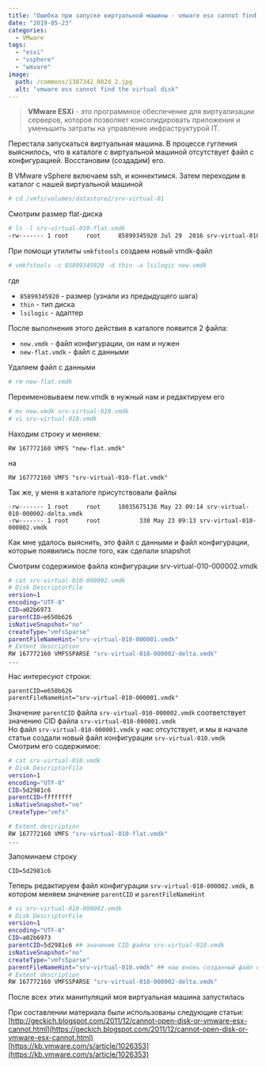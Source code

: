```yaml
---
title: "Ошибка при запуске виртуальной машины - vmware esx cannot find the virtual disk"
date: "2019-05-23"
categories: 
  - VMware
tags: 
  - "esxi"
  - "vsphere"
  - "wmvare"
image:
  path: /commons/1387342_082d_2.jpg
  alt: "vmware esx cannot find the virtual disk"
---
```


> **VMware ESXi** - это программное обеспечение для виртуализации серверов, которое позволяет консолидировать приложения и уменьшить затраты на управление инфраструктурой IT. 


Перестала запускаться виртуальная машина. В процессе гугления выяснилось, что в каталоге с виртуальной машиной отсутствует файл с конфигурацией. Восстановим (создадим) его.

В VMware vSphere включаем ssh, и коннектимся. Затем переходим в каталог с нашей виртуальной машиной

```sh
# cd /vmfs/volumes/datastore2/srv-virtual-01
```

Смотрим размер flat-диска

```sh
# ls -l srv-virtual-010-flat.vmdk
-rw------- 1 root     root     85899345920 Jul 29  2016 srv-virtual-010-flat.vmdk
```

При помощи утилиты `vmkfstools` создаем новый vmdk-файл

```sh
# vmkfstools -c 85899345920 -d thin -a lsilogic new.vmdk
```

где
- `85899345920` - размер (узнали из предыдущего шага)
- `thin` - тип диска
- `lsilogic` - адаптер


После выполнения этого действия в каталоге появится 2 файла:

- `new.vmdk` - файл конфигурации, он нам и нужен
- `new-flat.vmdk` - файл с данными


Удаляем файл с данными

```sh
# rm new-flat.vmdk
```

Переименовываем new.vmdk в нужный нам и редактируем его

```sh
# mv new.vmdk srv-virtual-010.vmdk
# vi srv-virtual-010.vmdk
```

Находим строку и меняем:

```
RW 167772160 VMFS "new-flat.vmdk"
```

на

```
RW 167772160 VMFS "srv-virtual-010-flat.vmdk"
```

Так же, у меня в каталоге присутствовали файлы

```
-rw------- 1 root     root     18035675136 May 23 09:14 srv-virtual-010-000002-delta.vmdk
-rw------- 1 root     root           330 May 23 09:13 srv-virtual-010-000002.vmdk
```

Как мне удалось выяснить, это файл с данными и файл конфигурации, которые появились после того, как сделали snapshot

Смотрим содержимое файла конфигурации srv-virtual-010-000002.vmdk

```sh
# cat srv-virtual-010-000002.vmdk
# Disk DescriptorFile
version=1
encoding="UTF-8"
CID=a02b6973
parentCID=e650b626
isNativeSnapshot="no"
createType="vmfsSparse"
parentFileNameHint="srv-virtual-010-000001.vmdk"
# Extent description
RW 167772160 VMFSSPARSE "srv-virtual-010-000002-delta.vmdk"
...
```

Нас интересуют строки:

```
parentCID=e650b626
parentFileNameHint="srv-virtual-010-000001.vmdk"
```

Значение `parentCID` файла `srv-virtual-010-000002.vmdk` соответствует значению CID файла `srv-virtual-010-000001.vmdk`  
Но файл `srv-virtual-010-000001.vmdk` у нас отсутствует, и мы в начале статьи создали новый файл конфигурации `srv-virtual-010.vmdk`  
Смотрим его содержимое:

```sh
# сat srv-virtual-010.vmdk
# Disk DescriptorFile
version=1
encoding="UTF-8"
CID=5d2981c6
parentCID=ffffffff
isNativeSnapshot="no"
createType="vmfs"

# Extent description
RW 167772160 VMFS "srv-virtual-010-flat.vmdk"
...
```

Запоминаем строку

```
CID=5d2981c6
```

Теперь редактируем файл конфигурации `srv-virtual-010-000002.vmdk`, в котором меняем значение `parentCID` и `parentFileNameHint`

```sh
# vi srv-virtual-010-000002.vmdk
# Disk DescriptorFile
version=1
encoding="UTF-8"
CID=a02b6973
parentCID=5d2981c6 ## значение CID файла srv-virtual-010.vmdk
isNativeSnapshot="no"
createType="vmfsSparse"
parentFileNameHint="srv-virtual-010.vmdk" ## наш вновь созданный файл конфигурации
# Extent description
RW 167772160 VMFSSPARSE "srv-virtual-010-000002-delta.vmdk"
```

После всех этих манипуляций моя виртуальная машина запустилась

При составлении материала были использованы следующие статьи:  
[http://geckich.blogspot.com/2011/12/cannot-open-disk-or-vmware-esx-cannot.html](https://geckich.blogspot.com/2011/12/cannot-open-disk-or-vmware-esx-cannot.html)  
[https://kb.vmware.com/s/article/1026353](https://kb.vmware.com/s/article/1026353)